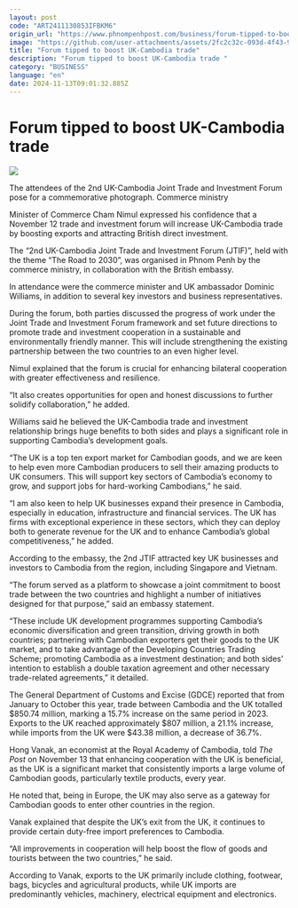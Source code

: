 ```yaml
---
layout: post
code: "ART2411130853IFBKM6"
origin_url: "https://www.phnompenhpost.com/business/forum-tipped-to-boost-uk-cambodia-trade-"
image: "https://github.com/user-attachments/assets/2fc2c32c-093d-4f43-957f-6e292b39dcf9"
title: "Forum tipped to boost UK-Cambodia trade"
description: "​​Forum tipped to boost UK-Cambodia trade ​"
category: "BUSINESS"
language: "en"
date: 2024-11-13T09:01:32.885Z
---
```


# Forum tipped to boost UK-Cambodia trade

![](https://github.com/user-attachments/assets/23968c72-1aff-4b4a-a8a0-4c5551fe5194)

The attendees of the 2nd UK-Cambodia Joint Trade and Investment Forum pose for a commemorative photograph. Commerce ministry

Minister of Commerce Cham Nimul expressed his confidence that a November 12 trade and investment forum will increase UK-Cambodia trade by boosting exports and attracting British direct investment.

The “2nd UK-Cambodia Joint Trade and Investment Forum (JTIF)”, held with the theme “The Road to 2030”, was organised in Phnom Penh by the commerce ministry, in collaboration with the British embassy.

In attendance were the commerce minister and UK ambassador Dominic Williams, in addition to several key investors and business representatives.

During the forum, both parties discussed the progress of work under the Joint Trade and Investment Forum framework and set future directions to promote trade and investment cooperation in a sustainable and environmentally friendly manner. This will include strengthening the existing partnership between the two countries to an even higher level.

Nimul explained that the forum is crucial for enhancing bilateral cooperation with greater effectiveness and resilience. 

“It also creates opportunities for open and honest discussions to further solidify collaboration,” he added.

Williams said​ he believed the UK-Cambodia trade and investment relationship brings huge benefits to both sides and plays a significant role in supporting Cambodia’s development goals.

“The UK is a top ten export market for Cambodian goods, and we are keen to help even more Cambodian producers to sell their amazing products to UK consumers. This will support key sectors of Cambodia’s economy to grow, and support jobs for hard-working Cambodians,” he said.

“I am also keen to help UK businesses expand their presence in Cambodia, especially in education, infrastructure and financial services. The UK has firms with exceptional experience in these sectors, which they can deploy both to generate revenue for the UK and to enhance Cambodia’s global competitiveness,” he added.

According to the embassy, the 2nd JTIF attracted key UK businesses and investors to Cambodia from the region, including Singapore and Vietnam. 

“The forum served as a platform to showcase a joint commitment to boost trade between the two countries and highlight a number of initiatives designed for that purpose,” said an embassy statement.

“These include UK development programmes supporting Cambodia’s economic diversification and green transition, driving growth in both countries; partnering with Cambodian exporters get their goods to the UK market, and to take advantage of the Developing Countries Trading Scheme; promoting Cambodia as a investment destination; and both sides’ intention to establish a double taxation agreement and other necessary trade-related agreements,” it detailed.

The General Department of Customs and Excise (GDCE) reported that from January to October this year, trade between Cambodia and the UK totalled $850.74 million, marking a 15.7% increase on the same period in 2023. Exports to the UK reached approximately $807 million, a 21.1% increase, while imports from the UK were $43.38 million, a decrease of 36.7%.

Hong Vanak, an economist at the Royal Academy of Cambodia, told _The Post_ on November 13 that enhancing cooperation with the UK is beneficial, as the UK is a significant market that consistently imports a large volume of Cambodian goods, particularly textile products, every year. 

He noted that, being in Europe, the UK may also serve as a gateway for Cambodian goods to enter other countries in the region.

Vanak explained that despite the UK’s exit from the UK, it continues to provide certain duty-free import preferences to Cambodia.

“All improvements in cooperation will help boost the flow of goods and tourists between the two countries,” he said.

According to Vanak, exports to the UK primarily include clothing, footwear, bags, bicycles and agricultural products, while UK imports are predominantly vehicles, machinery, electrical equipment and electronics.